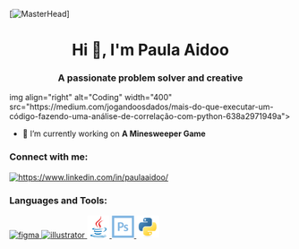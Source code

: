 [![MasterHead](https://cdna.artstation.com/p/assets/images/images/035/693/656/original/gwyneth-balucio-hello-world.gif?1615642877)]
<h1 align="center">Hi 👋, I'm Paula Aidoo</h1>
<h3 align="center">A passionate problem solver and creative</h3> img align="right" alt="Coding" width="400" src="https://medium.com/jogandoosdados/mais-do-que-executar-um-código-fazendo-uma-análise-de-correlação-com-python-638a2971949a">

- 🔭 I’m currently working on **A Minesweeper Game**

<h3 align="left">Connect with me:</h3>
<p align="left">
<a href="https://linkedin.com/in/https://www.linkedin.com/in/paulaaidoo/" target="blank"><img align="center" src="https://raw.githubusercontent.com/rahuldkjain/github-profile-readme-generator/master/src/images/icons/Social/linked-in-alt.svg" alt="https://www.linkedin.com/in/paulaaidoo/" height="30" width="40" /></a>
</p>

<h3 align="left">Languages and Tools:</h3>
<p align="left"> <a href="https://www.figma.com/" target="_blank" rel="noreferrer"> <img src="https://www.vectorlogo.zone/logos/figma/figma-icon.svg" alt="figma" width="40" height="40"/> </a> <a href="https://www.adobe.com/in/products/illustrator.html" target="_blank" rel="noreferrer"> <img src="https://www.vectorlogo.zone/logos/adobe_illustrator/adobe_illustrator-icon.svg" alt="illustrator" width="40" height="40"/> </a> <a href="https://www.java.com" target="_blank" rel="noreferrer"> <img src="https://raw.githubusercontent.com/devicons/devicon/master/icons/java/java-original.svg" alt="java" width="40" height="40"/> </a> <a href="https://www.photoshop.com/en" target="_blank" rel="noreferrer"> <img src="https://raw.githubusercontent.com/devicons/devicon/master/icons/photoshop/photoshop-line.svg" alt="photoshop" width="40" height="40"/> </a> <a href="https://www.python.org" target="_blank" rel="noreferrer"> <img src="https://raw.githubusercontent.com/devicons/devicon/master/icons/python/python-original.svg" alt="python" width="40" height="40"/> </a> </p>
